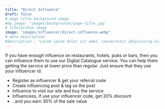 ```yaml
---
title: "Direct Influence"
draft: false
# page title background image
#bg_image: "images/backgrounds/page-title.jpg"
# scholarship image
image: "images/influencer/direct-influence.webp"
# meta description
#description : "Lorem ipsum dolor sit amet, consectetur adipisicing elit, sed do eiusmod tempor incididunt ut labore. dolore magna aliqua. Ut enim ad minim veniam, quis nostrud."
---
```


If you have enough influence on restaurants, hotels, pubs or bars, then you can influence them to use our Digital Catalogue service. You can help them getting the service at lower price than regular. Just ensure that they use your influencer id.

* Register as influencer & get your referral code
* Create influencing post & tag us the post
* Influence to visit our site and buy the service
* Influencees, if use your influencer code, get 20% discount
* ..and you earn 30% of the sale value
